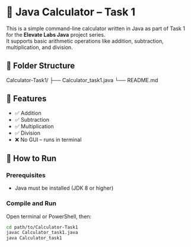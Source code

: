 # 🧮 Java Calculator – Task 1

This is a simple command-line calculator written in Java as part of Task 1 for the **Elevate Labs Java** project series.  
It supports basic arithmetic operations like addition, subtraction, multiplication, and division.

## 📁 Folder Structure

Calculator-Task1/
├── Calculator_task1.java
└── README.md


## 🔧 Features

- ✅ Addition
- ✅ Subtraction
- ✅ Multiplication
- ✅ Division
- ❌ No GUI – runs in terminal

## 🚀 How to Run

### Prerequisites
- Java must be installed (JDK 8 or higher)

### Compile and Run

Open terminal or PowerShell, then:

```bash
cd path/to/Calculator-Task1
javac Calculator_task1.java
java Calculator_task1

